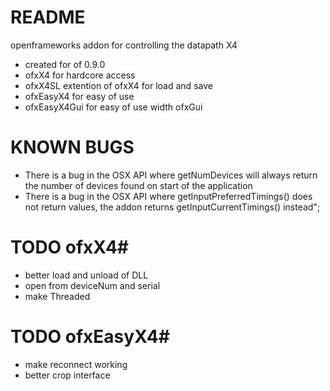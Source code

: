 # README #

openframeworks addon for controlling the datapath X4

* created for of 0.9.0
* ofxX4 for hardcore access
* ofxX4SL extention of ofxX4 for load and save
* ofxEasyX4 for easy of use
* ofxEasyX4Gui for easy of use width ofxGui

# KNOWN BUGS
* There is a bug in the OSX API where getNumDevices will always return the number of devices found on start of the application
* There is a bug in the OSX API where getInputPreferredTimings() does not return values, the addon returns getInputCurrentTimings() instead";

# TODO ofxX4#
* better load and unload of DLL
* open from deviceNum and serial
* make Threaded

# TODO ofxEasyX4#
* make reconnect working
* better crop interface